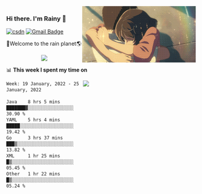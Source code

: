<img  align='right' height="150" src="https://github.com/LikeRainDay/LikeRainDay/blob/master/pic/img_rain_1.gif?raw=true">



### Hi there. I'm Rainy :lemon:

[![csdn](https://img.shields.io/badge/-csdn-c14438?style=flat-square&logo=c&logoColor=white)](https://blog.csdn.net/qq_15807167)
[![Gmail Badge](https://img.shields.io/badge/-gmail-c14438?style=flat-square&logo=Gmail&logoColor=white&link=mailto:houshuai0816@gmail.com)](mailto:houshuai0816@gmail.com)

🚀Welcome to the rain planet🌎

<center>
<img align='center'  src="https://source.unsplash.com/random/1200x600">
</center>

📊 **This week I spent my time on**

<img align='right'   width="300" src="https://github-readme-stats.vercel.app/api?username=LikeRainDay&show_icons=true&title_color=fff&icon_color=79ff97&text_color=9f9f9f&bg_color=151515">

<!--START_SECTION:waka-->
```text
Week: 19 January, 2022 - 25 January, 2022

Java    8 hrs 5 mins    ███████▓░░░░░░░░░░░░░░░░░   30.90 % 
YAML    5 hrs 4 mins    █████░░░░░░░░░░░░░░░░░░░░   19.42 % 
Go      3 hrs 37 mins   ███▒░░░░░░░░░░░░░░░░░░░░░   13.82 % 
XML     1 hr 25 mins    █▒░░░░░░░░░░░░░░░░░░░░░░░   05.45 % 
Other   1 hr 22 mins    █▒░░░░░░░░░░░░░░░░░░░░░░░   05.24 % 
```
<!--END_SECTION:waka-->
